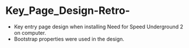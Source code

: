 # Key_Page_Design-Retro-

* Key entry page design when installing Need for Speed Underground 2 on computer.
* Bootstrap properties were used in the design.
